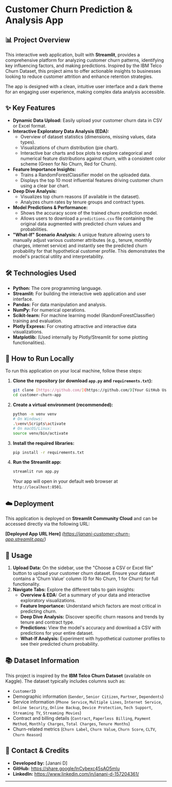 # Customer Churn Prediction & Analysis App

## 📊 Project Overview

This interactive web application, built with **Streamlit**, provides a comprehensive platform for analyzing customer churn patterns, identifying key influencing factors, and making predictions. Inspired by the IBM Telco Churn Dataset, this project aims to offer actionable insights to businesses looking to reduce customer attrition and enhance retention strategies.

The app is designed with a clean, intuitive user interface and a dark theme for an engaging user experience, making complex data analysis accessible.

## ✨ Key Features

* **Dynamic Data Upload:** Easily upload your customer churn data in CSV or Excel format.
* **Interactive Exploratory Data Analysis (EDA):**
    * Overview of dataset statistics (dimensions, missing values, data types).
    * Visualizations of churn distribution (pie chart).
    * Interactive bar charts and box plots to explore categorical and numerical feature distributions against churn, with a consistent color scheme (Green for No Churn, Red for Churn).
* **Feature Importance Insights:**
    * Trains a RandomForestClassifier model on the uploaded data.
    * Displays the top 10 most influential features driving customer churn using a clear bar chart.
* **Deep Dive Analysis:**
    * Visualizes top churn reasons (if available in the dataset).
    * Analyzes churn rates by tenure groups and contract types.
* **Model Predictions & Performance:**
    * Shows the accuracy score of the trained churn prediction model.
    * Allows users to download a `predictions.csv` file containing the original data augmented with predicted churn values and probabilities.
* **"What-If" Scenario Analysis:** A unique feature allowing users to manually adjust various customer attributes (e.g., tenure, monthly charges, internet service) and instantly see the predicted churn probability for that hypothetical customer profile. This demonstrates the model's practical utility and interpretability.

## 🛠️ Technologies Used

* **Python:** The core programming language.
* **Streamlit:** For building the interactive web application and user interface.
* **Pandas:** For data manipulation and analysis.
* **NumPy:** For numerical operations.
* **Scikit-learn:** For machine learning model (RandomForestClassifier) training and evaluation.
* **Plotly Express:** For creating attractive and interactive data visualizations.
* **Matplotlib:** (Used internally by Plotly/Streamlit for some plotting functionalities).

## 🚀 How to Run Locally

To run this application on your local machine, follow these steps:

1.  **Clone the repository (or download `app.py` and `requirements.txt`):**
    ```bash
    git clone [https://github.com/](https://github.com/)[Your GitHub Username]/customer-churn-app.git
    cd customer-churn-app
    ```
2.  **Create a virtual environment (recommended):**
    ```bash
    python -m venv venv
    # On Windows:
    .\venv\Scripts\activate
    # On macOS/Linux:
    source venv/bin/activate
    ```
3.  **Install the required libraries:**
    ```bash
    pip install -r requirements.txt
    ```
4.  **Run the Streamlit app:**
    ```bash
    streamlit run app.py
    ```
    Your app will open in your default web browser at `http://localhost:8501`.

## ☁️ Deployment

This application is deployed on **Streamlit Community Cloud** and can be accessed directly via the following URL:

**[Deployed App URL Here]**
*(https://janani-customer-churn-app.streamlit.app/)*

## 📝 Usage

1.  **Upload Data:** On the sidebar, use the "Choose a CSV or Excel file" button to upload your customer churn dataset. Ensure your dataset contains a 'Churn Value' column (0 for No Churn, 1 for Churn) for full functionality.
2.  **Navigate Tabs:** Explore the different tabs to gain insights:
    * **Overview & EDA:** Get a summary of your data and interactive exploratory visualizations.
    * **Feature Importance:** Understand which factors are most critical in predicting churn.
    * **Deep Dive Analysis:** Discover specific churn reasons and trends by tenure and contract type.
    * **Predictions:** View the model's accuracy and download a CSV with predictions for your entire dataset.
    * **What-If Analysis:** Experiment with hypothetical customer profiles to see their predicted churn probability.

## 📚 Dataset Information

This project is inspired by the **IBM Telco Churn Dataset** (available on Kaggle). The dataset typically includes columns such as:

* `CustomerID`
* Demographic information (`Gender`, `Senior Citizen`, `Partner`, `Dependents`)
* Service information (`Phone Service`, `Multiple Lines`, `Internet Service`, `Online Security`, `Online Backup`, `Device Protection`, `Tech Support`, `Streaming TV`, `Streaming Movies`)
* Contract and billing details (`Contract`, `Paperless Billing`, `Payment Method`, `Monthly Charges`, `Total Charges`, `Tenure Months`)
* Churn-related metrics (`Churn Label`, `Churn Value`, `Churn Score`, `CLTV`, `Churn Reason`)

## 🤝 Contact & Credits

* **Developed by:** [Janani D]
* **GitHub:** https://share.google/lnCybexc45sAO5mlu
* **LinkedIn:** https://www.linkedin.com/in/janani-d-157204361/

---
